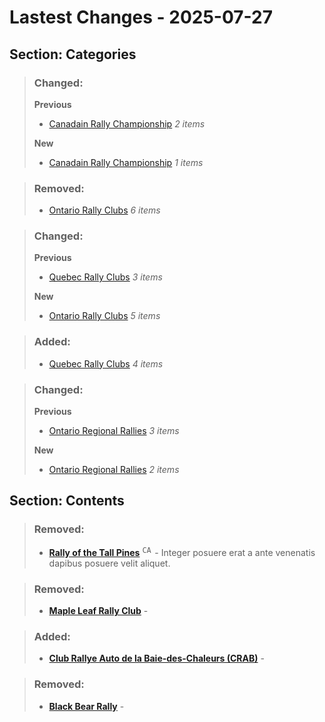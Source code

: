 # Lastest Changes - 2025-07-27
## Section: Categories
>### Changed:
>**Previous**
> - [Canadain Rally Championship](#events-canadian-national) _2 items_
>
>**New**
> - [Canadain Rally Championship](#events-canadian-national) _1 items_

>### Removed:
> - [Ontario Rally Clubs](#ontario-rally-clubs) _6 items_

>### Changed:
>**Previous**
> - [Quebec Rally Clubs](#quebec-rally-clubs) _3 items_
>
>**New**
> - [Ontario Rally Clubs](#ontario-rally-clubs) _5 items_

>### Added:
> - [Quebec Rally Clubs](#quebec-rally-clubs) _4 items_

>### Changed:
>**Previous**
> - [Ontario Regional Rallies](#events-ontario-regional) _3 items_
>
>**New**
> - [Ontario Regional Rallies](#events-ontario-regional) _2 items_

## Section: Contents
>### Removed:
> - <b><a href="https://www.tallpinesrally.com/">Rally of the Tall Pines</a></b> <code><img src="https://carsrally.ca/wp-content/themes/crcrally/favicon-32x32.png" alt="CARS" style="display:inline;" width="16" height="16"></code> - Integer posuere erat a ante venenatis dapibus posuere velit aliquet.

>### Removed:
> - <b><a href="https://www.mlrc.ca/">Maple Leaf Rally Club</a></b>  - 

>### Added:
> - <b><a href="http://www.rallyebdc.com/">Club Rallye Auto de la Baie-des-Chaleurs (CRAB)</a></b>  - 

>### Removed:
> - <b><a href="https://www.mlrc.ca/blackbear/">Black Bear Rally</a></b>  - 

